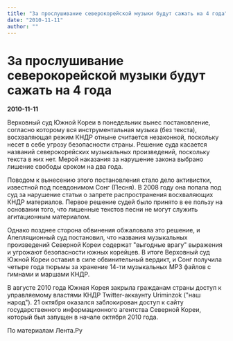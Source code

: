 ```yaml
---
title: "За прослушивание северокорейской музыки будут сажать на 4 года"
date: "2010-11-11"
author: ""
---
```


# За прослушивание северокорейской музыки будут сажать на 4 года

**2010-11-11** 

Верховный суд Южной Кореи в понедельник вынес постановление, согласно которому вся инструментальная музыка (без текста), восхваляющая режим КНДР отныне считается незаконной, поскольку несет в себе угрозу безопасности страны. Решение суда касается названий северокорейских музыкальных произведений, поскольку текста в них нет. Мерой наказания за нарушение закона выбрано лишение свободы сроком на два года.

Поводом к вынесению этого постановления стало дело активистки, известной под псевдонимом Сонг (Песня). В 2008 году она попала под суд за нарушение статьи о запрете распространения восхваляющих КНДР материалов. Первое решение судей было принято в ее пользу на основании того, что лишенные текстов песни не могут служить агитационным материалом.

Однако позднее сторона обвинения обжаловала это решение, и Апелляционный суд постановил, что названия музыкальных произведений Северной Кореи содержат "выгодные врагу" выражения и угрожают безопасности южных корейцев. В итоге Верховный суд Южной Кореи оставил в силе обвинительный вердикт, и Сонг получила четыре года тюрьмы за хранение 14-ти музыкальных MP3 файлов с гимнами и маршами КНДР.

В августе 2010 года Южная Корея закрыла гражданам страны доступ к управляемому властями КНДР Twitter-аккаунту Uriminzok ("наш народ"). 21 октября оказался заблокирован доступ к сайту государственного информационного агентства Северной Кореи, который был запущен в начале октября 2010 года.

По материалам Лента.Ру